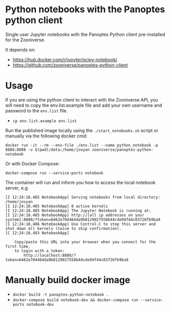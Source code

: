 # Python notebooks with the Panoptes python client

Single user Jupyter notebooks with the Panoptes Python client pre-installed for
the Zooniverse.

It depends on:
+ https://hub.docker.com/r/jupyter/scipy-notebook/
+ https://github.com/zooniverse/panoptes-python-client

# Usage
If you are using the python client to interact with the Zooniverse API, you will
need to copy the env.list.example file and add your own username and password to
the `env.list` file.
+ `cp env.list.example env.list`

Run the published image locally using the `./start_notebooks.sh` script or
manually via the following docker cmd:

```
docker run -it --rm --env-file ./env.list --name python_notebook -p 8888:8888 -v $(pwd)/data:/home/jovyan zooniverse/panoptes-python-notebook
```

Or with Docker Compose:

```
docker-compose run --service-ports notebook
```

The container will run and inform you how to access the local notebook server, e.g.
```
[I 12:24:18.485 NotebookApp] Serving notebooks from local directory: /home/jovyan
[I 12:24:18.485 NotebookApp] 0 active kernels
[I 12:24:18.485 NotebookApp] The Jupyter Notebook is running at:
[I 12:24:18.485 NotebookApp] http://[all ip addresses on your system]:8888/?token=6462e704464da9b8129027558b44cde94f44c03726fb9ba9
[I 12:24:18.486 NotebookApp] Use Control-C to stop this server and shut down all kernels (twice to skip confirmation).
[C 12:24:18.493 NotebookApp]

    Copy/paste this URL into your browser when you connect for the first time,
    to login with a token:
        http://localhost:8888/?token=6462e704464da9b8129027558b44cde94f44c03726fb9ba9
```

# Manually build docker image
+ `docker build -t panoptes-python-notebook .`
+ `docker-compose build notebook-dev && docker-compose run --service-ports notebook-dev`
